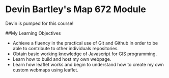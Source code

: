 # Devin Bartley's Map 672 Module
Devin is pumped for this course!

##My Learning Objectives

- Achieve a fluency in the practical use of Git and Github in order to be able to contribute to other individuals repositories.
- Obtain basic working knowledge of Javascript for GIS programming.
- Learn how to build and host my own webpage.
- Learn how leaflet works and begin to understand how to create my own custom webmaps using leaflet.
